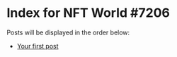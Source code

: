 # Index for NFT World #7206
Posts will be displayed in the order below:

- [Your first post](./001-first.md)


